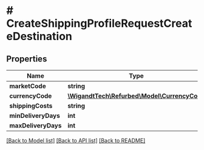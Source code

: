 # # CreateShippingProfileRequestCreateDestination

## Properties

Name | Type | Description | Notes
------------ | ------------- | ------------- | -------------
**marketCode** | **string** |  |
**currencyCode** | [**\WigandtTech\Refurbed\Model\CurrencyCode**](CurrencyCode.md) |  | [optional]
**shippingCosts** | **string** |  |
**minDeliveryDays** | **int** |  |
**maxDeliveryDays** | **int** |  |

[[Back to Model list]](../../README.md#models) [[Back to API list]](../../README.md#endpoints) [[Back to README]](../../README.md)
